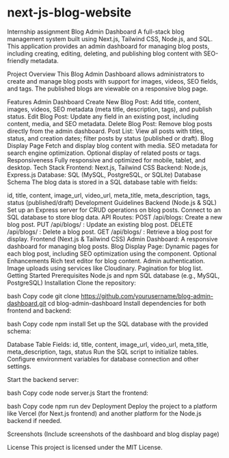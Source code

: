 # next-js-blog-website
Internship assignment
Blog Admin Dashboard
A full-stack blog management system built using Next.js, Tailwind CSS, Node.js, and SQL. This application provides an admin dashboard for managing blog posts, including creating, editing, deleting, and publishing blog content with SEO-friendly metadata.

Project Overview
This Blog Admin Dashboard allows administrators to create and manage blog posts with support for images, videos, SEO fields, and tags. The published blogs are viewable on a responsive blog page.

Features
Admin Dashboard
Create New Blog Post: Add title, content, images, videos, SEO metadata (meta title, description, tags), and publish status.
Edit Blog Post: Update any field in an existing post, including content, media, and SEO metadata.
Delete Blog Post: Remove blog posts directly from the admin dashboard.
Post List: View all posts with titles, status, and creation dates; filter posts by status (published or draft).
Blog Display Page
Fetch and display blog content with media.
SEO metadata for search engine optimization.
Optional display of related posts or tags.
Responsiveness
Fully responsive and optimized for mobile, tablet, and desktop.
Tech Stack
Frontend: Next.js, Tailwind CSS
Backend: Node.js, Express.js
Database: SQL (MySQL, PostgreSQL, or SQLite)
Database Schema
The blog data is stored in a SQL database table with fields:

id, title, content, image_url, video_url, meta_title, meta_description, tags, status (published/draft)
Development Guidelines
Backend (Node.js & SQL)
Set up an Express server for CRUD operations on blog posts.
Connect to an SQL database to store blog data.
API Routes:
POST /api/blogs: Create a new blog post.
PUT /api/blogs/
: Update an existing blog post.
DELETE /api/blogs/
: Delete a blog post.
GET /api/blogs/
: Retrieve a blog post for display.
Frontend (Next.js & Tailwind CSS)
Admin Dashboard: A responsive dashboard for managing blog posts.
Blog Display Page: Dynamic pages for each blog post, including SEO optimization using the <Head> component.
Optional Enhancements
Rich text editor for blog content.
Admin authentication.
Image uploads using services like Cloudinary.
Pagination for blog list.
Getting Started
Prerequisites
Node.js and npm
SQL database (e.g., MySQL, PostgreSQL)
Installation
Clone the repository:

bash
Copy code
git clone https://github.com/yourusername/blog-admin-dashboard.git
cd blog-admin-dashboard
Install dependencies for both frontend and backend:

bash
Copy code
npm install
Set up the SQL database with the provided schema:

Database Table Fields: id, title, content, image_url, video_url, meta_title, meta_description, tags, status
Run the SQL script to initialize tables.
Configure environment variables for database connection and other settings.

Start the backend server:

bash
Copy code
node server.js
Start the frontend:

bash
Copy code
npm run dev
Deployment
Deploy the project to a platform like Vercel (for Next.js frontend) and another platform for the Node.js backend if needed.

Screenshots
(Include screenshots of the dashboard and blog display page)

License
This project is licensed under the MIT License.
